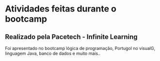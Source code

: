 Atividades feitas durante o bootcamp 
=====================================

## Realizado pela Pacetech - Infinite Learning

Foi apresentado no bootcamp lógica de programação,  Portugol no visualG,  linguagem Java,  banco de dados e muito mais..


